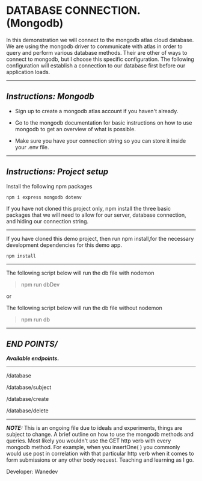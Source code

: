 # DATABASE CONNECTION. (Mongodb)

In this demonstration we will connect to the mongodb atlas cloud database. We are using the mongodb driver to communicate with atlas in order to query and perform various database methods. Their are other of ways to connect to mongodb, but I choose this specific configuration. The following configuration will establish a connection to our database first before our application loads. 

---

## ___Instructions: Mongodb___

- Sign up to create a mongodb atlas account if you haven't already. 

- Go to the mongodb documentation for basic instructions on how to use mongodb to get an overview of what is possible. 

- Make sure you have your connection string so you can store it inside your .env file.

---

## ___Instructions: Project setup___

Install the following npm packages
```
npm i express mongodb dotenv

```

If you have not cloned this project only, npm install the three basic packages that we will need to allow for our server, database connection, and hiding our connection string. 

---

If you have cloned this demo project, then run npm install,for the necessary development dependencies for this demo app. 
```
npm install
```
---





The following script below will run the db file with nodemon
>npm run dbDev

or

The following script below will run the db file without nodemon
>npm run db


---

## ___END POINTS/___

___Available endpoints.___

---

/database

/database/subject

/database/create

/database/delete

---

___**NOTE:**___
This is an ongoing file due to ideals and experiments, things are subject to change. A brief outline on how to use the mongodb methods and queries. Most likely you wouldn't use the GET http verb with every mongodb method.  For example, when you insertOne( ) you commonly would use post in correlation with that particular http verb when it comes to form submissions or any other body request. Teaching and learning as I go. 


Developer: Wanedev